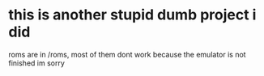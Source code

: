 # this is another stupid dumb project i did
roms are in /roms, most of them dont work because the emulator is not finished im sorry
